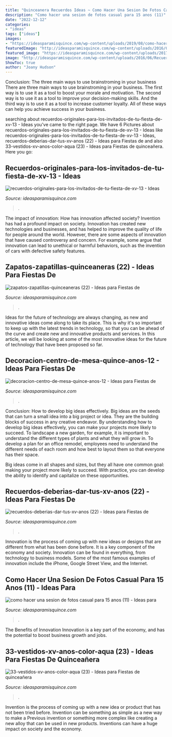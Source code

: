 ```yaml
---
title: "Quinceanera Recuerdos Ideas ~ Como Hacer Una Sesion De Fotos Casual Para 15 Anos (11)"
description: "Como hacer una sesion de fotos casual para 15 anos (11)"
date: "2022-12-12"
categories:
- "ideas"
tags: ["ideas"]
images:
- "https://ideasparamisquince.com/wp-content/uploads/2019/08/como-hacer-una-sesion-de-fotos-casual-para-15-anos-11-200x300.jpg"
featuredImage: "http://ideasparamisquince.com/wp-content/uploads/2016/06/Recuerdos-originales-para-los-invitados-de-tu-fiesta-de-xv-13-1.jpg"
featured_image: "https://ideasparamisquince.com/wp-content/uploads/2017/05/33-vestidos-xv-anos-color-aqua-23.jpg"
image: "http://ideasparamisquince.com/wp-content/uploads/2016/06/Recuerdos-originales-para-los-invitados-de-tu-fiesta-de-xv-13-1.jpg"
ShowToc: true
author: "Joany Hudson"
---
```



Conclusion: The three main ways to use brainstroming in your business
There are three main ways to use brainstroming in your business. The first way is to use it as a tool to boost your morale and motivation. The second way is to use it as a tool to improve your decision-making skills. And the third way is to use it as a tool to increase customer loyalty. All of these ways can help you achieve success in your business.

	

		
searching about recuerdos-originales-para-los-invitados-de-tu-fiesta-de-xv-13 - Ideas you've came to the right page. We have 6 Pictures about recuerdos-originales-para-los-invitados-de-tu-fiesta-de-xv-13 - Ideas like recuerdos-originales-para-los-invitados-de-tu-fiesta-de-xv-13 - Ideas, recuerdos-deberias-dar-tus-xv-anos (22) - Ideas para Fiestas de and also 33-vestidos-xv-anos-color-aqua (23) - Ideas para Fiestas de quinceañera. Here you go:
		
    
## Recuerdos-originales-para-los-invitados-de-tu-fiesta-de-xv-13 - Ideas

<img loading=lazy src="http://ideasparamisquince.com/wp-content/uploads/2016/06/Recuerdos-originales-para-los-invitados-de-tu-fiesta-de-xv-13-1.jpg" onerror="this.onerror=null;this.src='https://tse4.mm.bing.net/th?id=OIP.ysqlH602iynkwEQ2ArG-2gAAAA&amp;pid=15.1';" alt="recuerdos-originales-para-los-invitados-de-tu-fiesta-de-xv-13 - Ideas">

_Source: ideasparamisquince.com_

>. 

	

The impact of innovation: How has innovation affected society?
Invention has had a profound impact on society. Innovation has created new technologies and businesses, and has helped to improve the quality of life for people around the world. However, there are some aspects of innovation that have caused controversy and concern. For example, some argue that innovation can lead to unethical or harmful behaviors, such as the invention of cars with defective safety features.

    
## Zapatos-zapatillas-quinceaneras (22) - Ideas Para Fiestas De

<img loading=lazy src="https://ideasparamisquince.com/wp-content/uploads/2017/03/zapatos-zapatillas-quinceaneras-22.jpg" onerror="this.onerror=null;this.src='https://tse3.mm.bing.net/th?id=OIP.C1NWRtgy365ETvC4rKOZQAHaLH&amp;pid=15.1';" alt="zapatos-zapatillas-quinceaneras (22) - Ideas para Fiestas de">

_Source: ideasparamisquince.com_

>. 

	

Ideas for the future of technology are always changing, as new and innovative ideas come along to take its place. This is why it's so important to keep up with the latest trends in technology, so that you can be ahead of the curve and create new and innovative products and services. In this article, we will be looking at some of the most innovative ideas for the future of technology that have been proposed so far.

    
## Decoracion-centro-de-mesa-quince-anos-12 - Ideas Para Fiestas De

<img loading=lazy src="https://ideasparamisquince.com/wp-content/uploads/2013/10/decoracion-centro-de-mesa-quince-anos-12.jpg" onerror="this.onerror=null;this.src='https://tse2.mm.bing.net/th?id=OIP.gp5IkmmuifI_jRCh9UafUgHaJ4&amp;pid=15.1';" alt="decoracion-centro-de-mesa-quince-anos-12 - Ideas para Fiestas de">

_Source: ideasparamisquince.com_

>. 

	

Conclusion: How to develop big ideas effectively.
Big ideas are the seeds that can turn a small idea into a big project or idea. They are the building blocks of success in any creative endeavor. By understanding how to develop big ideas effectively, you can make your projects more likely to succeed. 
To landscape a new garden, for example, it is important to understand the different types of plants and what they will grow in. To develop a plan for an office remodel, employees need to understand the different needs of each room and how best to layout them so that everyone has their space. 

 Big ideas come in all shapes and sizes, but they all have one common goal: making your project more likely to succeed. With practice, you can develop the ability to identify and capitalize on these opportunities.

    
## Recuerdos-deberias-dar-tus-xv-anos (22) - Ideas Para Fiestas De

<img loading=lazy src="https://ideasparamisquince.com/wp-content/uploads/2017/03/recuerdos-deberias-dar-tus-xv-anos-22.jpg" onerror="this.onerror=null;this.src='https://tse2.mm.bing.net/th?id=OIP.0Mp_8cOgzAGkN57GxAJK5gAAAA&amp;pid=15.1';" alt="recuerdos-deberias-dar-tus-xv-anos (22) - Ideas para Fiestas de">

_Source: ideasparamisquince.com_

>. 

	

Innovation is the process of coming up with new ideas or designs that are different from what has been done before. It is a key component of the economy and society. Innovation can be found in everything, from technology to business models. Some of the most famous examples of innovation include the iPhone, Google Street View, and the Internet.

    
## Como Hacer Una Sesion De Fotos Casual Para 15 Anos (11) - Ideas Para

<img loading=lazy src="https://ideasparamisquince.com/wp-content/uploads/2019/08/como-hacer-una-sesion-de-fotos-casual-para-15-anos-11-200x300.jpg" onerror="this.onerror=null;this.src='https://tse2.mm.bing.net/th?id=OIP.24-KKwTj1b2tQARFP9PUjwAAAA&amp;pid=15.1';" alt="como hacer una sesion de fotos casual para 15 anos (11) - Ideas para">

_Source: ideasparamisquince.com_

>. 

	

The Benefits of Innovation
Innovation is a key part of the economy, and has the potential to boost business growth and jobs.

    
## 33-vestidos-xv-anos-color-aqua (23) - Ideas Para Fiestas De Quinceañera

<img loading=lazy src="https://ideasparamisquince.com/wp-content/uploads/2017/05/33-vestidos-xv-anos-color-aqua-23.jpg" onerror="this.onerror=null;this.src='https://tse3.mm.bing.net/th?id=OIP.Moa5xf2yAJA17eNnOCKKQAHaJ3&amp;pid=15.1';" alt="33-vestidos-xv-anos-color-aqua (23) - Ideas para Fiestas de quinceañera">

_Source: ideasparamisquince.com_

>. 

	

Invention is the process of coming up with a new idea or product that has not been tried before. Invention can be something as simple as a new way to make a Previous invention or something more complex like creating a new alloy that can be used in new products. Inventions can have a huge impact on society and the economy.

